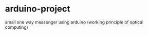 arduino-project
===============

small one way messenger using arduino (working principle of optical computing)
